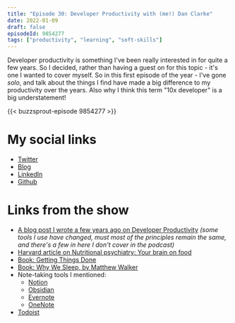 ```yaml
---
title: "Episode 30: Developer Productivity with (me!) Dan Clarke"
date: 2022-01-09
draft: false
episodeId: 9854277
tags: ["productivity", "learning", "soft-skills"]
---
```


Developer productivity is something I've been really interested in for quite a few years. So I decided, rather than having a guest on for this topic - it's one I wanted to cover myself. So in this first episode of the year - I've gone _solo_, and talk about the things I find have made a big difference to my productivity over the years. Also why I think this term "10x developer" is a big understatement!

{{< buzzsprout-episode 9854277 >}}

# My social links

* [Twitter](https://twitter.com/dracan)
* [Blog](https://www.danclarke.com/)
* [LinkedIn](https://www.linkedin.com/in/danclarkeuk)
* [Github](https://github.com/dracan)

# Links from the show

* [A blog post I wrote a few years ago on Developer Productivity](https://www.danclarke.com/developer-productivity-talk-at-dddsw) _(some tools I use have changed, must most of the principles remain the same, and there's a few in here I don't cover in the podcast)_
* [Harvard article on Nutritional psychiatry: Your brain on food](https://www.health.harvard.edu/blog/nutritional-psychiatry-your-brain-on-food-201511168626)
* [Book: Getting Things Done](https://www.amazon.co.uk/Getting-Things-Done-Stress-free-Productivity-ebook/dp/B00SHL3V8M)
* [Book: Why We Sleep, by Matthew Walker](https://www.amazon.co.uk/Why-We-Sleep-Science-Dreams/dp/0141983760)
* Note-taking tools I mentioned:
  * [Notion](https://www.notion.so/)
  * [Obsidian](https://obsidian.md/)
  * [Evernote](https://evernote.com/)
  * [OneNote](https://www.onenote.com/)
* [Todoist](https://todoist.com/)
